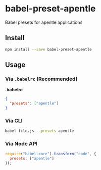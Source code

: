 # babel-preset-apentle
Babel presets for apentle applications

## Install

```bash
npm install --save babel-preset-apentle
```

## Usage

### Via `.babelrc` (Recommended)

**.babelrc**

```json
{
  "presets": ["apentle"]
}
```

### Via CLI

```bash
babel file.js --presets apentle
```

### Via Node API

```javascript
require("babel-core").transform("code", {
  presets: ["apentle"]
});
```

